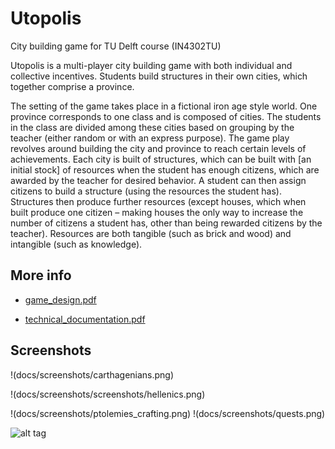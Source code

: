 Utopolis 
========

City building game for TU Delft course (IN4302TU)

Utopolis is a multi-player city building game with both individual and collective incentives. Students build structures in their own cities, which together comprise a province.

The setting of the game takes place in a fictional iron age style world. One province corresponds to one class and is composed of cities. The students in the class are divided among these cities based on grouping by the teacher (either random or with an express purpose). The game play revolves around building the city and province to reach certain levels of achievements. Each city is built of structures, which can be built with [an initial stock] of resources when the student has enough citizens, which are awarded by the teacher for desired behavior. A student can then assign citizens to build a structure (using the resources the student has). Structures then produce further resources (except houses, which when built produce one citizen – making houses the only way to increase the number of citizens a student has, other than being rewarded citizens by the teacher). Resources are both tangible (such as brick and wood) and intangible (such as knowledge).

More info
---------

* [game_design.pdf](docs/game_design%20.pdf)

* [technical_documentation.pdf](docs/technical_documentation.pdf)

Screenshots
-----------
!(docs/screenshots/carthagenians.png)

!(docs/screenshots/screenshots/hellenics.png)

!(docs/screenshots/ptolemies_crafting.png)
!(docs/screenshots/quests.png)


![alt tag](http://www.catb.org/hacker-emblem/hacker.png)
